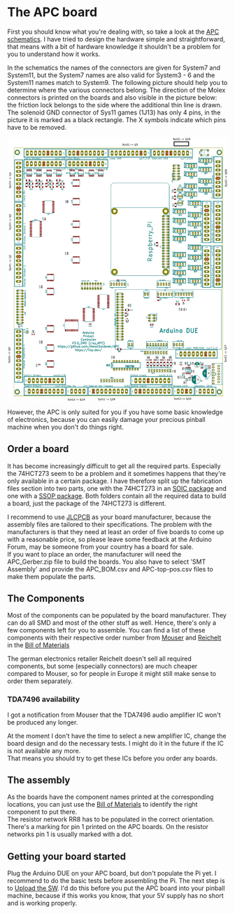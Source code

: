 # The APC board

First you should know what you're dealing with, so take a look at the [APC schematics](https://github.com/AmokSolderer/APC/blob/master/DOC/Hardware/APC_schematics.pdf). I have tried to design the hardware simple and straightforward, that means with a bit of hardware knowledge it shouldn't be a problem for you to understand how it works.

In the schematics the names of the connectors are given for System7 and System11, but the System7 names are also valid for System3 - 6 and the System11 names match to System9. The following picture should help you to determine where the various connectors belong. The direction of the Molex connectors is printed on the boards and also visible in the picture below: the friction lock belongs to the side where the additional thin line is drawn.  
The solenoid GND connector of Sys11 games (1J13) has only 4 pins, in the picture it is marked as a black rectangle. The X symbols indicate which pins have to be removed.

![APC connectors](https://github.com/AmokSolderer/APC/blob/master/DOC/PICS/APC_Connectors.png)

However, the APC is only suited for you if you have some basic knowledge of electronics, because you can easily damage your precious pinball machine when you don't do things right.

## Order a board

It has become increasingly difficult to get all the required parts. Especially the 74HCT273 seem to be a problem and it sometimes happens that they're only available in a certain package. I have therefore split up the fabrication files section into two parts, one with the 74HCT273 in an [SOIC package](https://github.com/AmokSolderer/APC/tree/master/DOC/Hardware/APC_FabricationFiles_SOIC) and one with a [SSOP package](https://github.com/AmokSolderer/APC/tree/master/DOC/Hardware/APC_FabricationFiles_SSOP). Both folders contain all the required data to build a board, just the package of the 74HCT273 is different.

I recommend to use [JLCPCB](https://jlcpcb.com) as your board manufacturer, because the assembly files are tailored to their specifications. The problem with the manufacturers is that they need at least an order of five boards to come up with a reasonable price, so please leave some feedback at the Arduino Forum, may be someone from your country has a board for sale.  
If you want to place an order, the manufacturer will need the APC_Gerber.zip file to build the boards. You also have to select 'SMT Assembly' and provide the APC_BOM.csv and APC-top-pos.csv files to make them populate the parts.

## The Components

Most of the components can be populated by the board manufacturer. They can do all SMD and most of the other stuff as well. Hence, there's only a few components left for you to assemble. You can find a list of these components with their respective order number from [Mouser](http://www.mouser.com) and [Reichelt](http://www.reichelt.de) in the [Bill of Materials](https://github.com/AmokSolderer/APC/blob/V00.31/DOC/Hardware/Assembly/APC_BOMselfSolder.pdf)

The german electronics retailer Reichelt doesn't sell all required components, but some (especially connectors) are much cheaper compared to Mouser, so for people in Europe it might still make sense to order them separately.

### TDA7496 availability

I got a notification from Mouser that the TDA7496 audio amplifier IC won't be produced any longer.

At the moment I don't have the time to select a new amplifier IC, change the board design and do the necessary tests. I might do it in the future if the IC is not available any more.  
That means you should try to get these ICs before you order any boards.

## The assembly

As the boards have the component names printed at the corresponding locations, you can just use the [Bill of Materials](https://github.com/AmokSolderer/APC/blob/V00.31/DOC/Hardware/Assembly/APC_BOMselfSolder.pdf) to identify the  right component to put there.  
The resistor network RR8 has to be populated in the correct orientation. There's a marking for pin 1 printed on the APC boards. On the resistor networks pin 1 is usually marked with a dot.

## Getting your board started

Plug the Arduino DUE on your APC board, but don't populate the Pi yet. I recommend to do the basic tests before assembling the Pi.
The next step is to [Upload the SW](https://github.com/AmokSolderer/APC/blob/V00.31/DOC/Upload_SW.md). I'd do this before you put the APC board into your pinball machine, because if this works you know, that your 5V supply has no short and is working properly.
